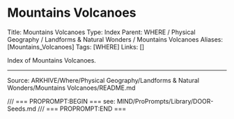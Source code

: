 # Mountains Volcanoes

Title: Mountains Volcanoes
Type: Index
Parent: WHERE / Physical Geography / Landforms & Natural Wonders / Mountains Volcanoes
Aliases: [Mountains_Volcanoes]
Tags: [WHERE]
Links: []

Index of Mountains Volcanoes.

---
Source: ARKHIVE/Where/Physical Geography/Landforms & Natural Wonders/Mountains Volcanoes/README.md

/// === PROPROMPT:BEGIN ===
see: MIND/ProPrompts/Library/DOOR-Seeds.md
/// === PROPROMPT:END ===
